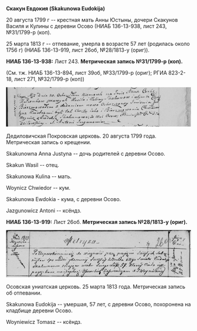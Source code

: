**Скакун Евдокия (Skakunowa Eudokija)**

20 августа 1799 г -- крестная мать Анны Юстыны, дочери Скакунов Василя и
Кулины с деревни Осово (НИАБ 136-13-938, лист 243, №31/1799-р (коп).

25 марта 1813 г -- отпевание, умерла в возрасте 57 лет (родилась около
1756 г) (НИАБ 136-13-919, лист 26об, №28/1813-у (ориг)).

**НИАБ 136-13-938:** Лист 243. **Метрическая запись №31/1799-р (коп).**

(См. тж. НИАБ 136-13-894, лист 39об, №33/1799-р (ориг); РГИА 823-2-18,
лист 271, №32/1799-р (коп))

![](./media/6c72f8962caa77e086756b9f9c8bfbd0342cef4e.png)

Дедиловичская Покровская церковь. 20 августа 1799 года. Метрическая
запись о крещении.

Skakunowna Anna Justyna -- дочь родителей с деревни Осово.

Skakun Wasil -- отец.

Skakunowa Kulina -- мать.

Woynicz Chwiedor -- кум.

Skakunowa Ewdokia - кума, с деревни Осово.

Jazgunowicz Antoni -- ксёндз.

**НИАБ 136-13-919:** Лист 26об. **Метрическая запись №28/1813-у
(ориг).**

![](./media/2af9d513fbdc56a3524aca8896c6f60f864225f3.png)

Осовская униатская церковь. 25 марта 1813 года. Метрическая запись об
отпевании.

Skakunowa Eudokija -- умершая, 57 лет, с деревни Осово, похоронена на
кладбище деревни Осово.

Woyniewicz Tomasz -- ксёндз.
